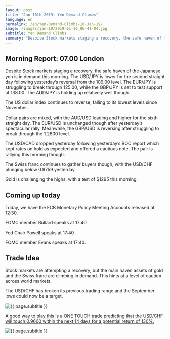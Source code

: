 ```yaml
---
layout: post
title: "Jan 10th 2019: Yen Demand Climbs"
language: en
permalink: /en/Yen-Demand-Climbs-10-Jan-19/
image: /images/jan-19/2019-01-10_06-41-04.jpg
subtitle: Yen Demand Climbs
summary: "Despite Stock markets staging a recovery, the safe haven of the Japanese yen is in demand this morning. The USD/JPY is lower for the second straight day following yesterday’s reversal from the 109.00 level"
---
```

## Morning Report: 07.00 London

Despite Stock markets staging a recovery, the safe haven of the Japanese yen is in demand this morning. The USD/JPY is lower for the second straight day following yesterday’s reversal from the 109.00 level. The EUR/JPY is struggling to break through 125.00, while the GBP/JPY is set to test support at 138.00. The AUD/JPY is holding up relatively well though. 

The US dollar index continues to reverse, falling to its lowest levels since November. 

Dollar pairs are mixed, with the AUD/USD leading and higher for the sixth straight day. The EUR/USD is unchanged though after yesterday’s spectacular rally. Meanwhile, the GBP/USD is reversing after struggling to break through the 1.2800 level. 

The USD/CAD dropped yesterday following yesterday’s BOC report which kept rates on hold as expected and offered a cautious note. The pair is rallying this morning though. 

The Swiss franc continues to gather buyers though, with the USD/CHF plunging below 0.9759 yesterday. 

Gold is challenging the highs, with a test of $1295 this morning. 

## Coming up today

Today, we have the ECB Monetary Policy Meeting Accounts released at 12:30. 

FOMC member Bullard speaks at 17:40

Fed Chair Powell speaks at 17:40

FOMC member Evans speaks at 17:40. 

## Trade Idea

Stock markets are attempting a recovery, but the main haven assets of gold and the Swiss franc are climbing in demand. This hints at a level of caution across world markets. 

The USD/CHF has broken its previous trading range and the September lows could now be a target.

<img class="post-image" src="{{ site.url }}/images/jan-19/2019-01-10_06-41-04.jpg" alt="{{ page.subtitle }}" title="{{ page.subtitle }}">

<a href="%LINK%%?currency=GBP&market=forex&underlying=frxUSDCHF&formname=touchnotouch&duration_units=d&duration_amount=14&expiry_type=duration&amount=10&amount_type=stake&barrier=0.9600" target="_blank" rel="noopener noreferrer nofollow">A good way to play this is a ONE TOUCH trade predicting that the USD/CHF will touch 0.9600 within the next 14 days for a potential return of 130%.</a>

<img class="post-image" src="{{ site.url }}/images/jan-19/2019-01-10_06-41-56.jpg" alt="{{ page.subtitle }}" title="{{ page.subtitle }}">